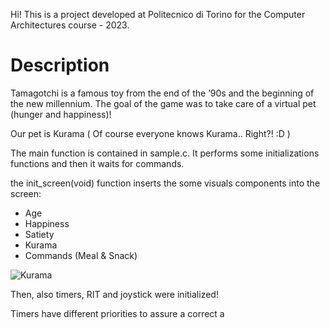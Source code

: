 Hi! This is a project developed at Politecnico di Torino for the Computer Architectures course - 2023.

# Description
Tamagotchi is a famous toy from the end of the ’90s and the beginning of the new millennium. The goal of the game was to take care of
a virtual pet (hunger and happiness)! 

Our pet is Kurama ( Of course everyone knows Kurama.. Right?! :D )

The main function is contained in sample.c. It performs some initializations  functions and then it waits for commands.

the init_screen(void) function inserts the some visuals components into the screen:
- Age
- Happiness
- Satiety
- Kurama
- Commands (Meal & Snack)

![Kurama](https://github.com/Saix17/polito-2023-ca-tamagotchi/assets/32308426/75db73e6-66cb-4027-9132-d7fd3ee8499c)

Then, also timers, RIT and joystick were initialized!

Timers have different priorities to assure a correct a
